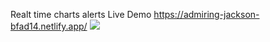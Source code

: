 Realt time charts alerts 
Live Demo https://admiring-jackson-bfad14.netlify.app/
<img src="https://bkit.co/w_630d556953a7b.gif" />

